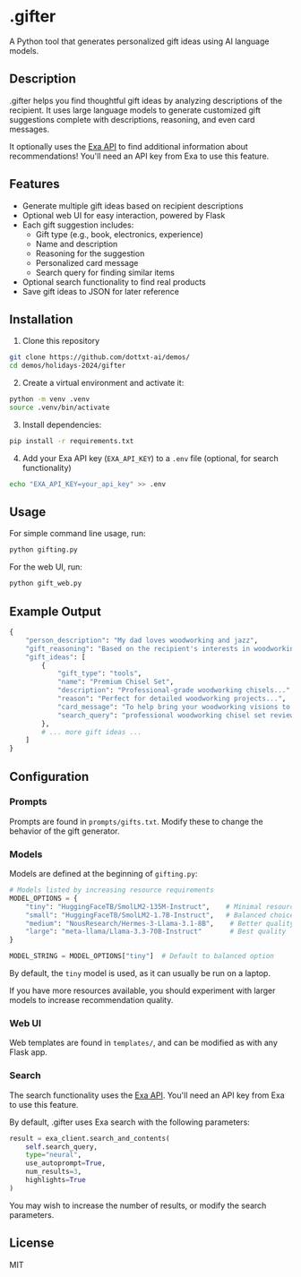 # .gifter

A Python tool that generates personalized gift ideas using AI language models.

## Description

.gifter helps you find thoughtful gift ideas by analyzing descriptions of the recipient. It uses large language models to generate customized gift suggestions complete with descriptions, reasoning, and even card messages.

It optionally uses the [Exa API](https://exa.ai) to find additional information about recommendations! You'll need an API key from Exa to use this feature.

## Features

- Generate multiple gift ideas based on recipient descriptions
- Optional web UI for easy interaction, powered by Flask
- Each gift suggestion includes:
  - Gift type (e.g., book, electronics, experience)
  - Name and description
  - Reasoning for the suggestion
  - Personalized card message
  - Search query for finding similar items
- Optional search functionality to find real products
- Save gift ideas to JSON for later reference

## Installation

1. Clone this repository
```bash
git clone https://github.com/dottxt-ai/demos/
cd demos/holidays-2024/gifter
```
2. Create a virtual environment and activate it:
```bash
python -m venv .venv
source .venv/bin/activate
```
3. Install dependencies:
```bash
pip install -r requirements.txt
```
4. Add your Exa API key (`EXA_API_KEY`) to a `.env` file (optional, for search functionality)
```bash
echo "EXA_API_KEY=your_api_key" >> .env
```

## Usage

For simple command line usage, run:

```bash
python gifting.py
```

For the web UI, run:

```bash
python gift_web.py
```

## Example Output

```python
{
    "person_description": "My dad loves woodworking and jazz",
    "gift_reasoning": "Based on the recipient's interests in woodworking and jazz...",
    "gift_ideas": [
        {
            "gift_type": "tools",
            "name": "Premium Chisel Set",
            "description": "Professional-grade woodworking chisels...",
            "reason": "Perfect for detailed woodworking projects...",
            "card_message": "To help bring your woodworking visions to life...",
            "search_query": "professional woodworking chisel set reviews"
        },
        # ... more gift ideas ...
    ]
}
```

## Configuration

### Prompts

Prompts are found in `prompts/gifts.txt`. Modify these to change the behavior of the gift generator.

### Models

Models are defined at the beginning of `gifting.py`:

```python
# Models listed by increasing resource requirements
MODEL_OPTIONS = {
    "tiny": "HuggingFaceTB/SmolLM2-135M-Instruct",    # Minimal resources
    "small": "HuggingFaceTB/SmolLM2-1.7B-Instruct",   # Balanced choice
    "medium": "NousResearch/Hermes-3-Llama-3.1-8B",    # Better quality
    "large": "meta-llama/Llama-3.3-70B-Instruct"       # Best quality
}

MODEL_STRING = MODEL_OPTIONS["tiny"]  # Default to balanced option
```

By default, the `tiny` model is used, as it can usually be run on a laptop.

If you have more resources available, you should experiment with larger models to increase recommendation quality.

### Web UI

Web templates are found in `templates/`, and can be modified as with any Flask app.

### Search

The search functionality uses the [Exa API](https://exa.ai). You'll need an API key from Exa to use this feature.

By default, .gifter uses Exa search with the following parameters:

```python
result = exa_client.search_and_contents(
    self.search_query,
    type="neural",
    use_autoprompt=True,
    num_results=3,
    highlights=True
)
```

You may wish to increase the number of results, or modify the search parameters.

## License

MIT

